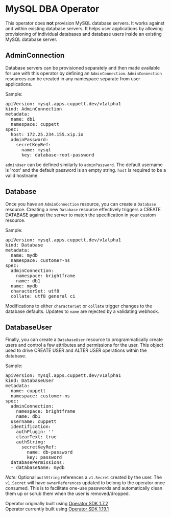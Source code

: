 # MySQL DBA Operator

This operator does **not** provision MySQL database servers.
It works against and within existing database servers.
It helps user applications by allowing provisioning of individual
databases and database users inside an existing MySQL database server.

## AdminConnection

Database servers can be provisioned separately and then made available
for use with this operator by defining an <code>AdminConnection</code>.
<code>AdminConnection</code> resources can be created in any namespace 
separate from user applications.

Sample:

<pre>
apiVersion: mysql.apps.cuppett.dev/v1alpha1
kind: AdminConnection
metadata:
  name: db1
  namespace: cuppett
spec:
  host: 172.25.234.155.xip.io
  adminPassword:
    secretKeyRef:
      name: mysql
      key: database-root-password
</pre>

<code>adminUser</code> can be defined similarly to <code>adminPassword</code>.
The default username is 'root' and the default password is an empty string.
<code>host</code> is required to be a valid hostname.

## Database

Once you have an <code>AdminConnection</code> resource, you can create a <code>Database</code>
resource. Creating a new <code>Database</code> resource effectively triggers a <sql>CREATE DATABASE</sql> 
against the server to match the specification in your custom resource.

Sample:

<pre>
apiVersion: mysql.apps.cuppett.dev/v1alpha1
kind: Database
metadata:
  name: mydb
  namespace: customer-ns
spec:
  adminConnection:
    namespace: brightframe
    name: db1
  name: mydb
  characterSet: utf8
  collate: utf8_general_ci
</pre>

Modifications to either <code>characterSet</code> or <code>collate</code> trigger
changes to the database defaults. Updates to <code>name</code> are rejected by a
validating webhook. 

## DatabaseUser

Finally, you can create a <code>DatabaseUser</code> resource to programmatically create
users and control a few attributes and permissions for the user. 
This object used to drive <sql>CREATE USER</sql> and <sql>ALTER USER</sql> operations within
the database.

Sample:
<pre>
apiVersion: mysql.apps.cuppett.dev/v1alpha1
kind: DatabaseUser
metadata:
  name: cuppett
  namespace: customer-ns
spec:
  adminConnection:
    namespace: brightframe
    name: db1
  username: cuppett
  identification:
    authPlugin: ''
    clearText: true
    authString:
      secretKeyRef:
        name: db-password
        key: password
  databasePermissions:
  - databaseName: mydb
</pre>

*Note:* Optional <code>authString</code> references a <code>v1.Secret</code> created by the user.
The <code>v1.Secret</code> will have <code>ownerReferences</code> updated to belong to the operator once consumed.
This is to facilitate one-use passwords and automatically clean them up or scrub them when the user is
removed/dropped.

Operator originally built using [Operator SDK 1.7.2](https://v1-7-x.sdk.operatorframework.io/)<br />
Operator currently built using [Operator SDK 1.19.1](https://v1-19-x.sdk.operatorframework.io/)
